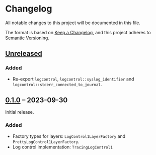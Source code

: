 # Changelog

All notable changes to this project will be documented in this file.

The format is based on [Keep a Changelog](https://keepachangelog.com/en/1.0.0/),
and this project adheres to [Semantic Versioning](https://semver.org/spec/v2.0.0.html).

## [Unreleased]

### Added
- Re-export `logcontrol`, `logcontrol::syslog_identifier` and `logcontrol::stderr_connected_to_journal`.

## [0.1.0] – 2023-09-30

Initial release.

### Added

- Factory types for layers: `LogControl1LayerFactory` and `PrettyLogControl1LayerFactory`.
- Log control implementation: `TracingLogControl1`

[Unreleased]: https://github.com/swsnr/logcontrol.rs/compare/logcontrol-tracing-v0.1.0...HEAD
[0.1.0]: https://github.com/swsnr/logcontrol.rs/releases/tag/logcontrol-zbus-v1.0.0
